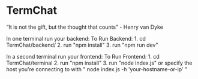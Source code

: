 # TermChat
“It is not the gift, but the thought that counts” - Henry van Dyke

In one terminal run your backend:
  To Run Backend:
      1. cd TermChat/backend/
      2. run "npm install"
      3. run "npm run dev"

In a second terminal run your frontend:
  To Run Frontend:
      1. cd TermChat/terminal
      2. run "npm install"
      3. run "node index.js" or specify the host you're connecting to with " node index.js -h 'your-hostname-or-ip' "
